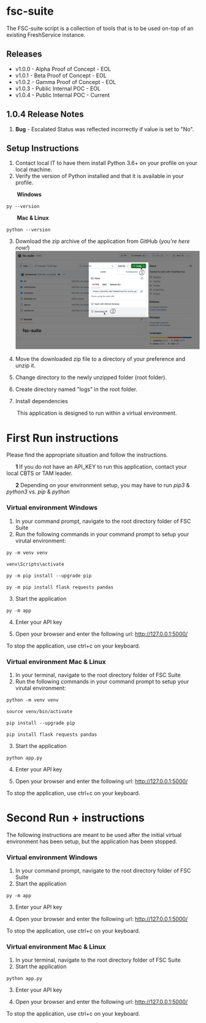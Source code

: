 # fsc-suite
The FSC-suite script is a collection of tools that is to be used on-top of an existing FreshService instance.

## Releases
 - v1.0.0 - Alpha Proof of Concept - EOL
 - v1.0.1 - Beta Proof of Concept - EOL
 - v1.0.2 - Gamma Proof of Concept - EOL
 - v1.0.3 - Public Internal POC - EOL
 - v1.0.4 - Public Internal POC - Current

## 1.0.4 Release Notes
1. **Bug** - Escalated Status was reflected incorrectly if value is set to "No".

## Setup Instructions
1. Contact local IT to have them install Python 3.6+ on your profile on your local machine.
2. Verify the version of Python installed and that it is available in your profile.

&nbsp;&nbsp;&nbsp;&nbsp;&nbsp;&nbsp; **Windows**
```
py --version
```

&nbsp;&nbsp;&nbsp;&nbsp;&nbsp;&nbsp; **Mac & Linux**
```
python --version
```
   
3. Download the zip archive of the application from GitHub (_you're here now!_)
![Screenshot of a comment on a GitHub issue showing an image, added in the Markdown, of an Octocat smiling and raising a tentacle.](static/assets/images/download_instructions.jpg)

4. Move the downloaded zip file to a directory of your preference and unzip it.
5. Change directory to the newly unzipped folder (root folder).
6. Create directory named "logs" in the root folder.
   
7. Install dependencies
   
&nbsp;&nbsp;&nbsp;&nbsp;&nbsp;&nbsp; This application is designed to run within a virtual environment.


# First Run instructions 
Please find the appropriate situation and follow the instructions.

&nbsp;&nbsp;&nbsp;&nbsp;&nbsp;&nbsp;**1** If you do not have an API_KEY to run this application, contact your local CBTS or TAM leader.

&nbsp;&nbsp;&nbsp;&nbsp;&nbsp;&nbsp;**2** Depending on your environment setup, you may have to run _pip3_ & _python3_ vs. _pip_ & _python_



### Virtual environment Windows
1. In your command prompt, navigate to the root directory folder of FSC Suite
2. Run the following commands in your command prompt to setup your virutal environment:

```
py -m venv venv
```
```
venv\Scripts\activate
```
```
py -m pip install --upgrade pip
```
```
py -m pip install flask requests pandas
```
3. Start the application
```
py -m app
```
4. Enter your API key

5. Open your browser and enter the following url: http://127.0.0.1:5000/

To stop the application, use ctrl+c on your keyboard.


### Virtual environment Mac & Linux
1. In your terminal, navigate to the root directory folder of FSC Suite
2. Run the following commands in your command prompt to setup your virutal environment:
```
python -m venv venv
```
```
source venv/bin/activate
```
```
pip install --upgrade pip
```
```
pip install flask requests pandas
```
3. Start the application
```
python app.py
```
4. Enter your API key

5. Open your browser and enter the following url: http://127.0.0.1:5000/

To stop the application, use ctrl+c on your keyboard.


# Second Run + instructions 
The following instructions are meant to be used after the initial virtual environment has been setup, but the application has been stopped.

### Virtual environment Windows
1. In your command prompt, navigate to the root directory folder of FSC Suite
2. Start the application
```
py -m app
```
3. Enter your API key

4. Open your browser and enter the following url: http://127.0.0.1:5000/

To stop the application, use ctrl+c on your keyboard.

### Virtual environment Mac & Linux
1. In your terminal, navigate to the root directory folder of FSC Suite
2. Start the application
```
python app.py
```
3. Enter your API key

4. Open your browser and enter the following url: http://127.0.0.1:5000/

To stop the application, use ctrl+c on your keyboard.

